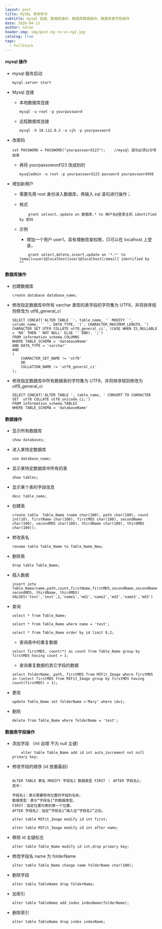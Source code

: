 ```yaml
---
layout: post
title: MySQL 常用命令
subtitle: mysql 连接、数据库操作、数据库数据操作、数据库表字段操作
date: 2020-04-13
author: nolan
header-img: img/post-bg-re-vs-ng2.jpg
catalog: true
tags:
  - FullStack
---
```


#### mysql 操作

- mysql 服务启动

  ```
  mysql.server start
  ```

- Mysql 连接

  - 本地数据库连接

    ```
    mysql -u root -p yourpassword
    ```

  - 远程数据库连接

    ```
    mysql -h 10.112.8.3 -u sjh -p yourpassword
    ```

- 改密码

  ```
  set PASSWORD = PASSWORD("yourpassword123");    //mysql 语句必须以分号结束
  ```

  - 再将 yourpassoword123 改成别的
    ```
    mysqladmin -u root -p yourpassword123 password yourpassword456
    ```

- 增加新用户

  - 需要先用 root 身份进入数据库，再输入 sql 语句进行操作；
  - 格式

    ```
        grant selsect，update on 数据库.* to 用户名@登录主机 identified by 密码

    ```

  - 示例
    - 增加一个用户 user1，具有增删改查权限，只可以在 localhost 上登录，
    ```
        grant select,delete,insert,update on '*.*' to  [email=user1@localhost]user1@localhost[/email] identified by  “”
    ```

#### 数据库操作

- 创建数据库

  ```
  create database database_name;
  ```

- 修改指定数据库中所有 varchar 类型的表字段的字符集为 UTF8，并将排序规则修改为 utf8_general_ci
  ```
  SELECT CONCAT('ALTER TABLE `', table_name, '` MODIFY `', column_name, '` ', DATA_TYPE, '(', CHARACTER_MAXIMUM_LENGTH, ') CHARACTER SET UTF8 COLLATE utf8_general_ci', (CASE WHEN IS_NULLABLE = 'NO' THEN ' NOT NULL' ELSE '' END), ';')
  FROM information_schema.COLUMNS
  WHERE TABLE_SCHEMA = 'databaseName'
  AND DATA_TYPE = 'varchar'
  AND
  (
      CHARACTER_SET_NAME != 'utf8'
      OR
      COLLATION_NAME != 'utf8_general_ci'
  );
  ```
- 修改指定数据库中所有数据表的字符集为 UTF8，并将排序规则修改为 utf8_general_ci
  ```
  SELECT CONCAT('ALTER TABLE ', table_name, ' CONVERT TO CHARACTER SET  utf8 COLLATE utf8_unicode_ci;')
  FROM information_schema.TABLES
  WHERE TABLE_SCHEMA = 'databaseName'
  ```

#### 数据操作

- 显示所有数据库
  ```
  show databases;
  ```
- 进入某特定数据库
  ```
  use database_name;
  ```
- 显示某特定数据库中所有的表
  ```
  show tables;
  ```
- 显示某个表的字段信息

  ```
  desc table_name;
  ```

- 创建表

  ```
  create table  Table_Name (name char(100), path char(100), count int(10), firstName char(100), firstMD5 char(100), secondName char(100), secondMD5 char(100), thirdName char(100), thirdMD5 char(100));
  ```

- 修改表名

  ```
  rename table Table_Name to Table_Name_New;
  ```

- 删除表
  ```
  drop table Table_Name;
  ```
- 插入数据

  ```
  insert into Table_Name(name,path,count,firstName,firstMD5,secondName,secondName, secondMD5, thirdName, thirdMD5) VALUES('test','test',1,'name1','md1','name2','md2','name3','md3')
  ```

- 查询

  ```
  select * from Table_Name;

  select * from Table_Name where name = 'test';

  select * from Table_Name order by id limit 0,2;

  ```

  - 查询表中的重复数据

  ```
  select firstMD5, count(*) as count from Table_Name group by firstMD5 having count > 1;
  ```

  - 查询重复数据的其它字段的数据

  ```
  select folderName, path, firstMD5 from MIFit_Image where firstMD5 in (select firstMD5 from MIFit_Image group by firstMD5 having count(firstMD5) > 1);
  ```

- 更改

  ```
  update Table_Name set folderName ='Mary' where id=1;
  ```

- 删除

  ```
  delete from Table_Name where folderName = 'test';
  ```

#### 数据表字段操作

- 添加字段 （int 自增 不为 null 主键）

  ```
      alter table Table_Name add id int auto_increment not null primary key;
  ```

- 修改字段的顺序 (id 放置最前)

  ```

  ALTER TABLE 表名 MODIFY 字段名1 数据类型 FIRST ｜ AFTER 字段名2;
  其中：

  字段名1：表示需要修改位置的字段的名称。
  数据类型：表示“字段名1”的数据类型。
  FIRST：指定位置为表的第一个位置。
  AFTER 字段名2：指定“字段名1”插入在“字段名2”之后。

  alter table MIFit_Image modify id int first;

  alter table MIFit_Image modify id int after name;
  ```

- 移除 id 主键标志

  ```
  alter table Table_Name modify id int,drop primary key;
  ```

- 修改字段名 name 为 folderName

  ```
  alter table Table_Name change name folderName char(100);
  ```

- 删除字段

  ```
  alter table TableName drop folderName;
  ```

- 加索引

  ```
  alter table TableName add index indexName(folderName);
  ```

- 删除索引
  ```
  alter table TableName drop index indexName;
  ```
